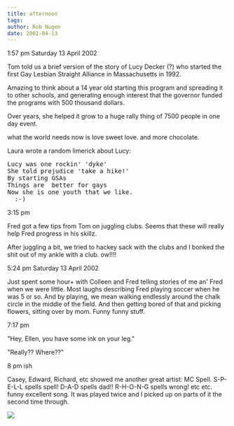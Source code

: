 ```yaml
---
title: afternoon
tags: 
author: Rob Nugen
date: 2002-04-13
---
```


<p class=date>1:57 pm Saturday 13 April 2002</p>

<p>Tom told us a brief version of the story of Lucy Decker (?) who
started the first Gay Lesbian Straight Alliance in Massachusetts in
1992.</p>

<p>Amazing to think about a 14 year old starting this program and
spreading it to other schools, and generating enough interest that the
governor funded the programs with 500 thousand dollars.</p>

<p>Over years, she helped it grow to a huge rally thing of 7500 people
in one day event.</p>

<p class=message>what the world needs now is love sweet love. and more
chocolate.</p>

<p>Laura wrote a random limerick about Lucy:</p>

<pre>
Lucy was one rockin' 'dyke'
She told prejudice 'take a hike!'
By starting GSAs
Things are  better for gays
Now she is one youth that we like.
  :-)
</pre>

<p class=date>3:15 pm</p>

<p>Fred got a few tips from Tom on juggling clubs.  Seems that these will
really help Fred progress in his skillz.</p>

<p>After juggling a bit, we tried to hackey sack with the clubs and I bonked
the shit out of my ankle with a club.  ow!!!!</p>

<p class=date>5:24 pm Saturday 13 April 2002</p>

<p>Just spent some hour+ with Colleen and Fred telling stories of me
an' Fred when we were little.  Most laughs describing Fred playing
soccer when he was 5 or so.  And by playing, we mean walking endlessly
around the chalk circle in the middle of the field.  And then getting
bored of that and picking flowers, sitting over by mom.  Funny funny
stuff.</p>

<p class=date>7:17 pm</p>

<p>"Hey, Ellen, you have some ink on your leg."</p>

<p>"Really?? Where??"</p>

<p class=date>8 pm ish</p>

<p>Casey, Edward, Richard, etc showed me another great artist: MC
Spell. S-P-E-L-L spells spell!  D-A-D spells dad!!  R-H-O-N-G spells
wrong! etc etc.  funny excellent song.  It was played twice and I
picked up on parts of it the second time through.</p>

<p><img src='/images/rob/wL-ROB.gif'/></p>
